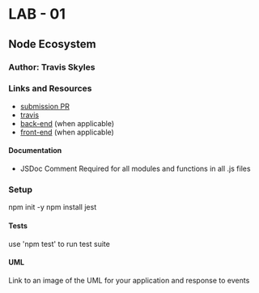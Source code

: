 # LAB - 01

## Node Ecosystem

### Author: Travis Skyles

### Links and Resources

- [submission PR](https://github.com/tskyles-401-advanced-javascript/401-lab-01/pull/1)
- [travis](https://travis-ci.com/tskyles-401-advanced-javascript/401-lab-01)
- [back-end](http://xyz.com) (when applicable)
- [front-end](http://xyz.com) (when applicable)

#### Documentation

- JSDoc Comment Required for all modules and functions in all .js files

### Setup

npm init -y
npm install jest

<!-- #### `.env` requirements (where applicable)

- `PORT` - Port Number
- `MONGODB_URI` - URL to the running mongo instance/db

#### How to initialize/run your server app (where applicable)

- e.g. `npm start` -->

#### Tests

use 'npm test' to run test suite

#### UML

Link to an image of the UML for your application and response to events

